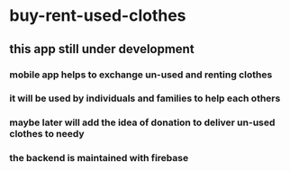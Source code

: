 # buy-rent-used-clothes
## this app still under development 
### mobile app helps to exchange un-used and renting clothes 
### it will be used by individuals and families to help each others 
### maybe later will add the idea of donation to deliver un-used clothes to needy 
### the backend is maintained with firebase
